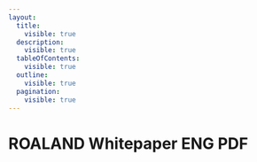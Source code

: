 ```yaml
---
layout:
  title:
    visible: true
  description:
    visible: true
  tableOfContents:
    visible: true
  outline:
    visible: true
  pagination:
    visible: true
---
```


# ROALAND Whitepaper ENG PDF

<figure><object data="../.gitbook\assets\ROALAND_Whitepaper_ENG.pdf" type="application/pdf" alt=""></object><figcaption></figcaption></figure>
